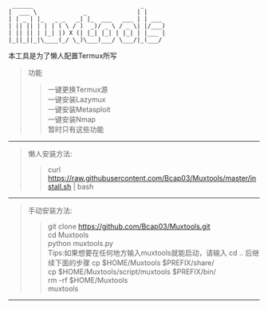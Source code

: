 ```
 ______                              _      
|  ___ \             _              | |     
| | _ | |_   _ _   _| |_  ___   ___ | | ___ 
| || || | | | ( \ / )  _)/ _ \ / _ \| |/___)
| || || | |_| |) X (| |_| |_| | |_| | |___ |
|_||_||_|\____(_/ \_)\___)___/ \___/|_(___/ 

```

本工具是为了懒人配置Termux所写<br>

> 功能<br>
> > 一键更换Termux源<br>
> > 一键安装Lazymux<br>
> > 一键安装Metasploit<br>
> > 一键安装Nmap<br>
> > 暂时只有这些功能<br>

----------------------

> 懒人安装方法:<br>
> > curl https://raw.githubusercontent.com/Bcap03/Muxtools/master/install.sh | bash<br>

----------------------

> 手动安装方法:<br>
> > git clone https://github.com/Bcap03/Muxtools.git<br>
> > cd Muxtools<br>
> > python muxtools.py<br>
> > Tips:如果想要在任何地方输入muxtools就能启动，请输入 cd .. 后继续下面的步骤
> > cp $HOME/Muxtools $PREFIX/share/<br>
> > cp $HOME/Muxtools/script/muxtools $PREFIX/bin/<br>
> > rm -rf $HOME/Muxtools<br>
> > muxtools<br>

-----------------------

